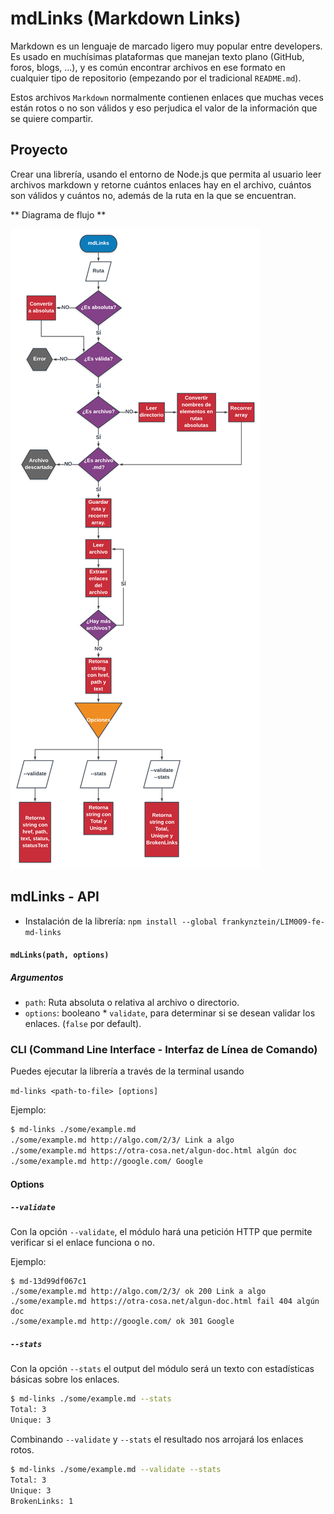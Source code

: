 ﻿# mdLinks (Markdown Links)

Markdown es un lenguaje de marcado ligero muy popular entre developers. 
Es usado en muchísimas plataformas que manejan texto plano (GitHub, foros, blogs, ...), 
y es común encontrar archivos en ese formato en cualquier tipo de repositorio
(empezando por el tradicional `README.md`).

Estos archivos `Markdown` normalmente contienen enlaces que
muchas veces están rotos o no son válidos y eso perjudica el valor de
la información que se quiere compartir.

## Proyecto

Crear una librería, usando el entorno de Node.js que permita al usuario leer archivos
markdown y retorne cuántos enlaces hay en el archivo, cuántos son válidos y cuántos no, 
además de la ruta en la que se encuentran.

** Diagrama de flujo **

![Diagrama de flujo - mdLinks](https://github.com/frankynztein/LIM009-fe-md-links/blob/master/mdLinks%20-%20Diagrama.png "Diagrama de flujo")


## mdLinks - API

- Instalación de la librería: `npm install --global frankynztein/LIM009-fe-md-links`

#### `mdLinks(path, options)`

##### Argumentos

- `path`: Ruta absoluta o relativa al archivo o directorio.
- `options`: booleano * `validate`, para determinar si se desean validar los enlaces. 
(`false` por default).

### CLI (Command Line Interface - Interfaz de Línea de Comando)

Puedes ejecutar la librería a través de la terminal usando

`md-links <path-to-file> [options]`

Ejemplo:

```sh
$ md-links ./some/example.md
./some/example.md http://algo.com/2/3/ Link a algo
./some/example.md https://otra-cosa.net/algun-doc.html algún doc
./some/example.md http://google.com/ Google
```

#### Options

##### `--validate`

Con la opción `--validate`, el módulo hará una petición HTTP que permite verificar
si el enlace funciona o no.

Ejemplo:

```sh13d99df067c1
$ md-13d99df067c1
./some/example.md http://algo.com/2/3/ ok 200 Link a algo
./some/example.md https://otra-cosa.net/algun-doc.html fail 404 algún doc
./some/example.md http://google.com/ ok 301 Google
```

##### `--stats`

Con la opción `--stats` el output del módulo será un texto con estadísticas
básicas sobre los enlaces.

```sh
$ md-links ./some/example.md --stats
Total: 3
Unique: 3
```

Combinando `--validate` y `--stats` el resultado nos arrojará los enlaces rotos.

```sh
$ md-links ./some/example.md --validate --stats
Total: 3
Unique: 3
BrokenLinks: 1
```
